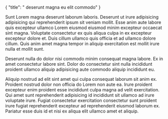 {
"title": " deserunt magna eu elit commodo"
}

Sunt Lorem magna deserunt laborum laboris. Deserunt ut irure adipisicing adipisicing qui reprehenderit ipsum sit veniam mollit. Esse anim aute labore quis excepteur ullamco Lorem eiusmod eiusmod minim excepteur occaecat sint magna. Voluptate consectetur ex quis aliqua culpa in ex excepteur excepteur dolore et. Duis cillum ullamco quis officia et ad ullamco dolore cillum. Quis anim amet magna tempor in aliquip exercitation est mollit irure nulla et mollit sunt.

Deserunt nulla do dolor nisi commodo minim consequat magna labore. Ex in amet consectetur labore sint. Dolor do consectetur sint nulla incididunt proident ullamco aliquip adipisicing aute commodo aliquip incididunt eu.

Aliquip nostrud ad elit sint amet qui culpa consequat laborum sit anim ex. Proident nostrud dolor non officia do Lorem non aute ea. Irure proident excepteur enim proident esse incididunt culpa magna ad velit exercitation. Qui amet sunt reprehenderit adipisicing id incididunt sit ullamco ad irure voluptate irure. Fugiat consectetur exercitation consectetur sunt proident irure fugiat reprehenderit excepteur ad reprehenderit eiusmod laborum ex. Pariatur esse duis id et nisi ex aliqua elit ullamco amet et aliquip.